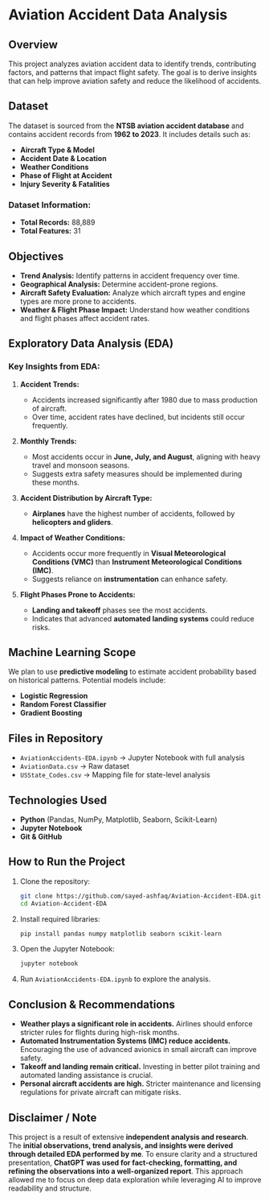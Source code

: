 # **Aviation Accident Data Analysis**  

## **Overview**  
This project analyzes aviation accident data to identify trends, contributing factors, and patterns that impact flight safety. The goal is to derive insights that can help improve aviation safety and reduce the likelihood of accidents.  

## **Dataset**  
The dataset is sourced from the **NTSB aviation accident database** and contains accident records from **1962 to 2023**. It includes details such as:  
- **Aircraft Type & Model**  
- **Accident Date & Location**  
- **Weather Conditions**  
- **Phase of Flight at Accident**  
- **Injury Severity & Fatalities**  

### **Dataset Information:**  
- **Total Records:** 88,889  
- **Total Features:** 31  

## **Objectives**  
- **Trend Analysis:** Identify patterns in accident frequency over time.  
- **Geographical Analysis:** Determine accident-prone regions.  
- **Aircraft Safety Evaluation:** Analyze which aircraft types and engine types are more prone to accidents.  
- **Weather & Flight Phase Impact:** Understand how weather conditions and flight phases affect accident rates.  

## **Exploratory Data Analysis (EDA)**  
### **Key Insights from EDA:**  
1. **Accident Trends:**  
   - Accidents increased significantly after 1980 due to mass production of aircraft.  
   - Over time, accident rates have declined, but incidents still occur frequently.  

2. **Monthly Trends:**  
   - Most accidents occur in **June, July, and August**, aligning with heavy travel and monsoon seasons.  
   - Suggests extra safety measures should be implemented during these months.  

3. **Accident Distribution by Aircraft Type:**  
   - **Airplanes** have the highest number of accidents, followed by **helicopters and gliders**.  

4. **Impact of Weather Conditions:**  
   - Accidents occur more frequently in **Visual Meteorological Conditions (VMC)** than **Instrument Meteorological Conditions (IMC)**.  
   - Suggests reliance on **instrumentation** can enhance safety.  

5. **Flight Phases Prone to Accidents:**  
   - **Landing and takeoff** phases see the most accidents.  
   - Indicates that advanced **automated landing systems** could reduce risks.  

## **Machine Learning Scope**  
We plan to use **predictive modeling** to estimate accident probability based on historical patterns. Potential models include:  
- **Logistic Regression**  
- **Random Forest Classifier**  
- **Gradient Boosting**  

## **Files in Repository**  
- `AviationAccidents-EDA.ipynb` → Jupyter Notebook with full analysis  
- `AviationData.csv` → Raw dataset  
- `USState_Codes.csv` → Mapping file for state-level analysis  

## **Technologies Used**  
- **Python** (Pandas, NumPy, Matplotlib, Seaborn, Scikit-Learn)  
- **Jupyter Notebook**  
- **Git & GitHub**  

## **How to Run the Project**  
1. Clone the repository:  
   ```bash
   git clone https://github.com/sayed-ashfaq/Aviation-Accident-EDA.git
   cd Aviation-Accident-EDA
   ```
2. Install required libraries:  
   ```bash
   pip install pandas numpy matplotlib seaborn scikit-learn
   ```
3. Open the Jupyter Notebook:  
   ```bash
   jupyter notebook
   ```
4. Run `AviationAccidents-EDA.ipynb` to explore the analysis.  

## **Conclusion & Recommendations**  
- **Weather plays a significant role in accidents.** Airlines should enforce stricter rules for flights during high-risk months.  
- **Automated Instrumentation Systems (IMC) reduce accidents.** Encouraging the use of advanced avionics in small aircraft can improve safety.  
- **Takeoff and landing remain critical.** Investing in better pilot training and automated landing assistance is crucial.  
- **Personal aircraft accidents are high.** Stricter maintenance and licensing regulations for private aircraft can mitigate risks.  

## **Disclaimer / Note**  
This project is a result of extensive **independent analysis and research**. The **initial observations, trend analysis, and insights were derived through detailed EDA performed by me**. To ensure clarity and a structured presentation, **ChatGPT was used for fact-checking, formatting, and refining the observations into a well-organized report**. This approach allowed me to focus on deep data exploration while leveraging AI to improve readability and structure.

